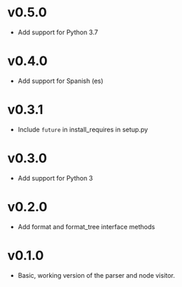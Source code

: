 # v0.5.0
- Add support for Python 3.7

# v0.4.0
- Add support for Spanish (es)

# v0.3.1
- Include `future` in install_requires in setup.py

# v0.3.0
- Add support for Python 3

# v0.2.0
- Add format and format_tree interface methods

# v0.1.0
- Basic, working version of the parser and node visitor.
